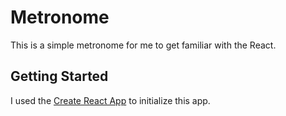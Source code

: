 # Metronome
This is a simple metronome for me to get familiar with the React.
## Getting Started
I used the [Create React App](https://github.com/facebook/create-react-app) to initialize this app.
